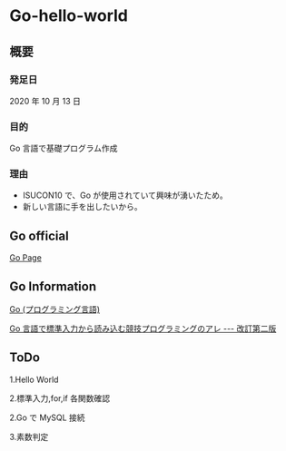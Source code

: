 # Go-hello-world

## 概要

### 発足日

2020 年 10 月 13 日

### 目的

Go 言語で基礎プログラム作成

### 理由

- ISUCON10 で、Go が使用されていて興味が湧いたため。
- 新しい言語に手を出したいから。

## Go official

[Go Page](https://golang.org/)

## Go Information

[Go (プログラミング言語)](<https://ja.wikipedia.org/wiki/Go_(%E3%83%97%E3%83%AD%E3%82%B0%E3%83%A9%E3%83%9F%E3%83%B3%E3%82%B0%E8%A8%80%E8%AA%9E)>)

[Go 言語で標準入力から読み込む競技プログラミングのアレ --- 改訂第二版](https://qiita.com/tnoda_/items/b503a72eac82862d30c6)

## ToDo

1.Hello World

2.標準入力,for,if 各関数確認

2.Go で MySQL 接続

3.素数判定
